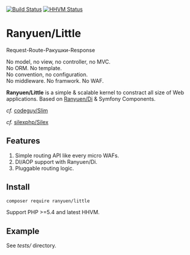 [![Build Status](https://travis-ci.org/Ranyuen/Little.svg)](https://travis-ci.org/Ranyuen/Little)
[![HHVM Status](http://hhvm.h4cc.de/badge/ranyuen/little.svg)](http://hhvm.h4cc.de/package/ranyuen/little)

Ranyuen/Little
==
Request-Route-Ракушки-Response

No model, no view, no controller, no MVC.<br/>
No ORM. No template.<br/>
No convention, no configuration.<br/>
No middleware. No framwork. No WAF.

**Ranyuen/Little** is a simple & scalable kernel to constract all size of Web applications. Based on [Ranyuen/Di](https://github.com/Ranyuen/Di) & Symfony Components.

_cf._ [codeguy/Slim](http://www.slimframework.com/)

_cf._ [silexphp/Silex](http://silex.sensiolabs.org/)

Features
--
1. Simple routing API like every micro WAFs.
2. DI/AOP support with Ranyuen/Di.
3. Pluggable routing logic.

Install
--
```sh
composer require ranyuen/little
```

Support PHP >=5.4 and latest HHVM.

Example
--
See _tests/_ directory.
